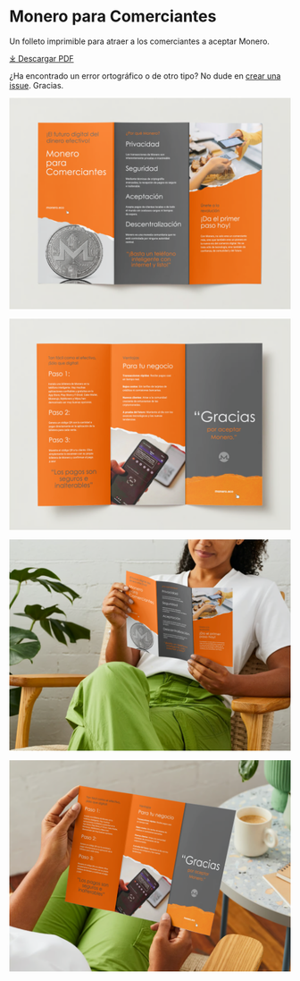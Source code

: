 # Monero para Comerciantes

Un folleto imprimible para atraer a los comerciantes a aceptar Monero.

[&#10515; Descargar PDF](./Monero%20para%20Comerciantes.pdf)

¿Ha encontrado un error ortográfico o de otro tipo? No dude en [crear una issue](https://github.com/ASchmidt1024/monero-for-merchants-booklet/issues/new/choose). Gracias.

![Página 1](images/Screenshot%202023-09-03%20at%2010.44.07.png)

![Página 2](images/Screenshot%202023-09-03%20at%2010.44.11.png)

![Vista previa 1](images/Screenshot%202023-09-03%20at%2010.44.14.png)

![Vista previa 2](images/Screenshot%202023-09-03%20at%2010.44.17.png)
